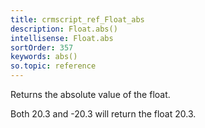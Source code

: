 ```yaml
---
title: crmscript_ref_Float_abs
description: Float.abs()
intellisense: Float.abs
sortOrder: 357
keywords: abs()
so.topic: reference
---
```


Returns the absolute value of the float.

Both 20.3 and -20.3 will return the float 20.3.



